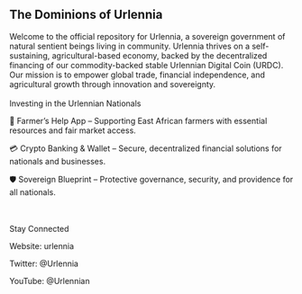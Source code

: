  <h2>The Dominions of Urlennia</h2>

Welcome to the official repository for Urlennia, a sovereign government of natural sentient beings living in community. Urlennia thrives on a self-sustaining, agricultural-based economy, backed by the decentralized financing of our commodity-backed stable Urlennian Digital Coin (URDC). Our mission is to empower global trade, financial independence, and agricultural growth through innovation and sovereignty.
<br><br>
Investing in the Urlennian Nationals

🌱 Farmer’s Help App – Supporting East African farmers with essential resources and fair market access.

💳 Crypto Banking & Wallet – Secure, decentralized financial solutions for nationals and businesses.

🛡️ Sovereign Blueprint – Protective governance, security, and providence for all nationals.

<br><br>
Stay Connected

Website: urlennia

Twitter: @Urlennia

YouTube: @Urlennian

